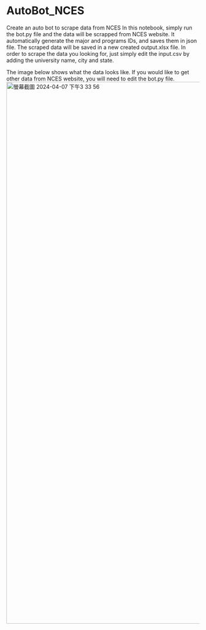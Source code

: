 # AutoBot_NCES
Create an auto bot to scrape data from NCES
In this notebook, simply run the bot.py file and the data will be scrapped from NCES website. It automatically generate the major and programs IDs, and saves them in json file. The scraped data will be saved in a new created output.xlsx file. In order to scrape the data you looking for, just simply edit the input.csv by adding the university name, city and state.

The image below shows what the data looks like. If you would like to get other data from NCES website, you will need to edit the bot.py file.
<img width="1413" alt="螢幕截圖 2024-04-07 下午3 33 56" src="https://github.com/ThomasLearningInData/AutoBot_NCES/assets/119982528/c472b074-40a6-414e-a74b-5a9020a05982">

